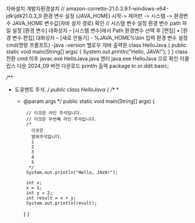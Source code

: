 자바설치 개발자환경설치 // amazon-corretto-21.0.3.9.1-windows-x64-jdk\jdk21.0.3_9
환경 변수 설정 (JAVA_HOME) 시작-> 제어판 -> 시스템 -> 환경변수
JAVA_HOME 변수값(자바 설치 경로) 확인 // 시스템 변수 설정
환경 변수 path 파일 설정 
[환경 변수] 대화상자
– [시스템 변수]에서 Path 환경변수 선택 후 [편집]
• [환경 변수 편집] 대화상자
– [새로 만들기] - %JAVA_HOME%\bin 입력
환경 변수 설정 cmd(명령 프롬프트)
-java -version 
헬로우 자바 출력문 
class HelloJava {
	public static void main(String[] args) {
		System.out.println("Hello, JAVA!");
	}
}
class 전환 cmd 이후
javac.exe HelloJava.java 엔터
java.exe HelloJava 으로 확인
이클립스 다운 2024_09 버전 다운로드
println 출력
package kr.or.ddit.basic;

/**
 * 도큐멘트 주석.
 */
public class HelloJava {
	/**
	 * 
	 * @param args
	 */
		public static void main(String[] args) {
			
			// 이것은 라인 주석입니다.
			// 이것은 두번째 라인 주석입니다.
			/*
			  이곳은
			  범위주석입니다.
			  1
			  2
			  3
			  4
			  5
			 */
			System.out.println("Hello, JAVA!");
			
			int x;
			x = 1;
			int y = 2;
			int result = x + y;
			System.out.println(result);

		}
}
